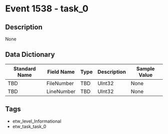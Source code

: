# Event 1538 - task_0

## Description
None

## Data Dictionary
|Standard Name|Field Name|Type|Description|Sample Value|
|---|---|---|---|---|
|TBD|FileNumber|TBD|UInt32|None|None|
|TBD|LineNumber|TBD|UInt32|None|None|

## Tags
* etw_level_Informational
* etw_task_task_0